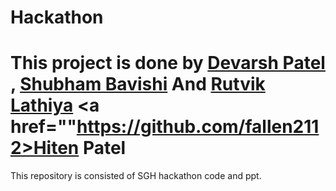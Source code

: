 # Hackathon
# This project is done by <a href="https://github.com/Devarsh23 ">Devarsh Patel</a>  , <a href="https://github.com/shubhambavishi">Shubham Bavishi</a> And <a href="https://github.com/Rutviklathiya">Rutvik Lathiya</a> <a href=""https://github.com/fallen2112>Hiten Patel</a>
This repository is consisted of SGH hackathon code and ppt.
